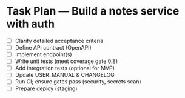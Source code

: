 # Task Plan — Build a notes service with auth

- [ ] Clarify detailed acceptance criteria
- [ ] Define API contract (OpenAPI)
- [ ] Implement endpoint(s)
- [ ] Write unit tests (meet coverage gate 0.8)
- [ ] Add integration tests (optional for MVP)
- [ ] Update USER_MANUAL & CHANGELOG
- [ ] Run CI; ensure gates pass (security, secrets scan)
- [ ] Prepare deploy (staging)
